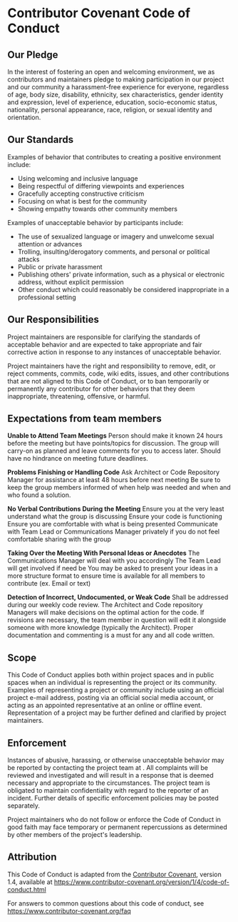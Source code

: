 # Contributor Covenant Code of Conduct

## Our Pledge

In the interest of fostering an open and welcoming environment, we as
contributors and maintainers pledge to making participation in our project and
our community a harassment-free experience for everyone, regardless of age, body
size, disability, ethnicity, sex characteristics, gender identity and expression,
level of experience, education, socio-economic status, nationality, personal
appearance, race, religion, or sexual identity and orientation.

## Our Standards

Examples of behavior that contributes to creating a positive environment
include:

* Using welcoming and inclusive language
* Being respectful of differing viewpoints and experiences
* Gracefully accepting constructive criticism
* Focusing on what is best for the community
* Showing empathy towards other community members

Examples of unacceptable behavior by participants include:

* The use of sexualized language or imagery and unwelcome sexual attention or
 advances
* Trolling, insulting/derogatory comments, and personal or political attacks
* Public or private harassment
* Publishing others' private information, such as a physical or electronic
 address, without explicit permission
* Other conduct which could reasonably be considered inappropriate in a
 professional setting

## Our Responsibilities

Project maintainers are responsible for clarifying the standards of acceptable
behavior and are expected to take appropriate and fair corrective action in
response to any instances of unacceptable behavior.

Project maintainers have the right and responsibility to remove, edit, or
reject comments, commits, code, wiki edits, issues, and other contributions
that are not aligned to this Code of Conduct, or to ban temporarily or
permanently any contributor for other behaviors that they deem inappropriate,
threatening, offensive, or harmful.

  ## Expectations from team members 
 
**Unable to Attend Team Meetings**
Person should make it known 24 hours before the meeting but have points/topics for discussion. 
The group will carry-on as planned and leave comments for you to access later. 
Should have no hindrance on meeting future deadlines. 

**Problems Finishing or Handling Code** 
Ask Architect or Code Repository Manager for assistance at least 48 hours before next meeting 
Be sure to keep the group members informed of when help was needed and when and who found a solution.

**No Verbal Contributions During the Meeting**
Ensure you at the very least understand what the group is discussing 
Ensure your code is functioning
Ensure you are comfortable with what is being presented 
Communicate with Team Lead or Communications Manager privately if you do not feel comfortable sharing with the group

**Taking Over the Meeting With Personal Ideas or Anecdotes**
The Communications Manager will deal with you accordingly
The Team Lead will get involved if need be 
You may be asked to present your ideas in a more structure format to ensure time is available for all members to contribute (ex. Email or text) 

**Detection of Incorrect, Undocumented, or Weak Code**
Shall be addressed during our weekly code review. 
The Architect and Code repository Managers will make decisions on the optimal action for the code.
If revisions are necessary, the team member in question will edit it alongside someone with more knowledge (typically the Architect).
Proper documentation and commenting is a must for any and all code written. 


## Scope

This Code of Conduct applies both within project spaces and in public spaces
when an individual is representing the project or its community. Examples of
representing a project or community include using an official project e-mail
address, posting via an official social media account, or acting as an appointed
representative at an online or offline event. Representation of a project may be
further defined and clarified by project maintainers.

## Enforcement

Instances of abusive, harassing, or otherwise unacceptable behavior may be
reported by contacting the project team at . All
complaints will be reviewed and investigated and will result in a response that
is deemed necessary and appropriate to the circumstances. The project team is
obligated to maintain confidentiality with regard to the reporter of an incident.
Further details of specific enforcement policies may be posted separately.

Project maintainers who do not follow or enforce the Code of Conduct in good
faith may face temporary or permanent repercussions as determined by other
members of the project's leadership.

## Attribution

This Code of Conduct is adapted from the [Contributor Covenant][homepage], version 1.4,
available at https://www.contributor-covenant.org/version/1/4/code-of-conduct.html

[homepage]: https://www.contributor-covenant.org

For answers to common questions about this code of conduct, see
https://www.contributor-covenant.org/faq
